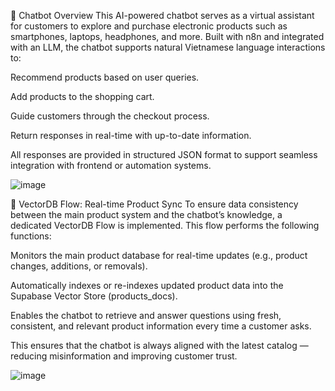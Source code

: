 🧠 Chatbot Overview
This AI-powered chatbot serves as a virtual assistant for customers to explore and purchase electronic products such as smartphones, laptops, headphones, and more. Built with n8n and integrated with an LLM, the chatbot supports natural Vietnamese language interactions to:

Recommend products based on user queries.

Add products to the shopping cart.

Guide customers through the checkout process.

Return responses in real-time with up-to-date information.

All responses are provided in structured JSON format to support seamless integration with frontend or automation systems.

![image](https://github.com/user-attachments/assets/58d080d6-96c0-445c-8602-7e58c0079e9a)


🔄 VectorDB Flow: Real-time Product Sync
To ensure data consistency between the main product system and the chatbot’s knowledge, a dedicated VectorDB Flow is implemented. This flow performs the following functions:

Monitors the main product database for real-time updates (e.g., product changes, additions, or removals).

Automatically indexes or re-indexes updated product data into the Supabase Vector Store (products_docs).

Enables the chatbot to retrieve and answer questions using fresh, consistent, and relevant product information every time a customer asks.

This ensures that the chatbot is always aligned with the latest catalog — reducing misinformation and improving customer trust.

![image](https://github.com/user-attachments/assets/f62656f1-e4f5-4126-90cb-bf740b41e137)
